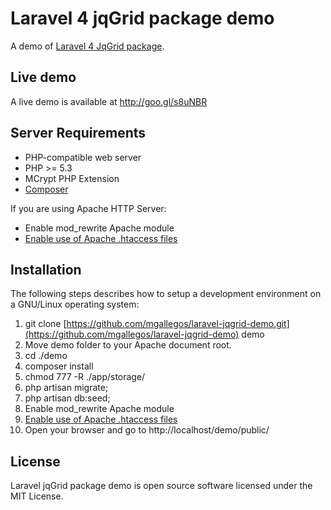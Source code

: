 # Laravel 4 jqGrid package demo

A demo of [Laravel 4 JqGrid package](https://github.com/mgallegos/laravel-jqgrid).

## Live demo 

A live demo is available at http://goo.gl/s8uNBR 

## Server Requirements

* PHP-compatible web server
* PHP >= 5.3
* MCrypt PHP Extension
* [Composer](http://getcomposer.org/download/)
 
If you are using Apache HTTP Server:
* Enable mod_rewrite Apache module
* [Enable use of Apache .htaccess files](https://help.ubuntu.com/community/EnablingUseOfApacheHtaccessFiles)

## Installation

The following steps describes how to setup a development environment on a GNU/Linux operating system:

1. git clone [https://github.com/mgallegos/laravel-jqgrid-demo.git](https://github.com/mgallegos/laravel-jqgrid-demo) demo
1. Move demo folder to your Apache document root.
1. cd ./demo
1. composer install
1. chmod 777 -R ./app/storage/ 
1. php artisan migrate;
1. php artisan db:seed;
1. Enable mod_rewrite Apache module
1. [Enable use of Apache .htaccess files](https://help.ubuntu.com/community/EnablingUseOfApacheHtaccessFiles)
1. Open your browser and go to http://localhost/demo/public/

## License

Laravel jqGrid package demo is open source software licensed under the MIT License.
